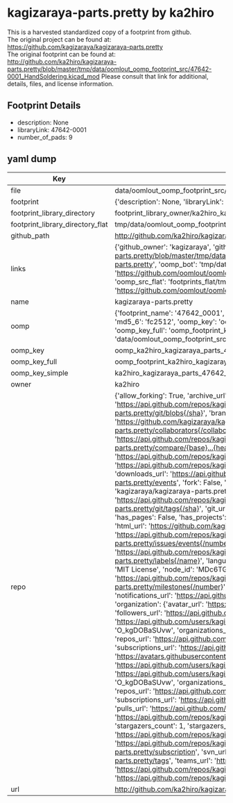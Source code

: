 # kagizaraya-parts.pretty by ka2hiro  
This is a harvested standardized copy of a footprint from github.  
The original project can be found at:  
https://github.com/kagizaraya/kagizaraya-parts.pretty  
The original footprint can be found at:
http://github.com/ka2hiro/kagizaraya-parts.pretty/blob/master/tmp/data/oomlout_oomp_footprint_src/47642-0001_HandSoldering.kicad_mod
Please consult that link for additional, details, files, and license information.  
## Footprint Details
* description: None  
* libraryLink: 47642-0001  
* number_of_pads: 9  
## yaml dump  
| Key | Value |  
| --- | --- |  
| file | data/oomlout_oomp_footprint_src/kagizaraya-parts.pretty/47642-0001.kicad_mod |  
| footprint | {'description': None, 'libraryLink': '47642-0001', 'number_of_pads': 9} |  
| footprint_library_directory | footprint_library_owner/ka2hiro_kagizaraya-parts.pretty |  
| footprint_library_directory_flat | tmp/data/oomlout_oomp_footprint_src/footprints_flat/ka2hiro_kagizaraya_parts_47642_0001/working |  
| github_path | http://github.com/ka2hiro/kagizaraya-parts.pretty/blob/master/tmp/data/oomlout_oomp_footprint_src/47642-0001.kicad_mod |  
| links | {'github_owner': 'kagizaraya', 'github_repo_name': 'kagizaraya-parts.pretty', 'github_src': 'http://github.com/ka2hiro/kagizaraya-parts.pretty/blob/master/tmp/data/oomlout_oomp_footprint_src/47642-0001_HandSoldering.kicad_mod', 'github_src_repo': 'https://github.com/kagizaraya/kagizaraya-parts.pretty', 'oomp_bot': 'tmp/data/oomlout_oomp_footprint_src/footprints/ka2hiro_kagizaraya_parts_47642_0001/working', 'oomp_bot_github': 'https://github.com/oomlout/oomlout_oomp_footprint_bot/tree/main/tmp/data/oomlout_oomp_footprint_src/footprints/ka2hiro_kagizaraya_parts_47642_0001/working', 'oomp_src_flat': 'footprints_flat/tmp/data/oomlout_oomp_footprint_src/footprints_flat/ka2hiro_kagizaraya_parts_47642_0001/working', 'oomp_src_flat_github': 'https://github.com/oomlout/oomlout_oomp_footprint_src/tree/main/tmp/data/oomlout_oomp_footprint_src/footprints_flat/ka2hiro_kagizaraya_parts_47642_0001/working'} |  
| name | kagizaraya-parts.pretty |  
| oomp | {'footprint_name': '47642_0001', 'library_name': 'kagizaraya_parts', 'md5': 'fc25124412c169ff9c48b8db500d3618', 'md5_10': 'fc25124412', 'md5_5': 'fc251', 'md5_6': 'fc2512', 'oomp_key': 'oomp_ka2hiro_kagizaraya_parts_47642_0001', 'oomp_key_extra': 'oomp_footprint_ka2hiro_kagizaraya_parts_47642_0001', 'oomp_key_full': 'oomp_footprint_ka2hiro_kagizaraya_parts_47642_0001_fc2512', 'oomp_key_simple': 'ka2hiro_kagizaraya_parts_47642_0001', 'original_filename': 'data/oomlout_oomp_footprint_src/kagizaraya-parts.pretty/47642-0001.kicad_mod', 'owner_name': 'kagizaraya'} |  
| oomp_key | oomp_ka2hiro_kagizaraya_parts_47642_0001 |  
| oomp_key_full | oomp_footprint_ka2hiro_kagizaraya_parts_47642_0001 |  
| oomp_key_simple | ka2hiro_kagizaraya_parts_47642_0001 |  
| owner | ka2hiro |  
| repo | {'allow_forking': True, 'archive_url': 'https://api.github.com/repos/kagizaraya/kagizaraya-parts.pretty/{archive_format}{/ref}', 'archived': False, 'assignees_url': 'https://api.github.com/repos/kagizaraya/kagizaraya-parts.pretty/assignees{/user}', 'blobs_url': 'https://api.github.com/repos/kagizaraya/kagizaraya-parts.pretty/git/blobs{/sha}', 'branches_url': 'https://api.github.com/repos/kagizaraya/kagizaraya-parts.pretty/branches{/branch}', 'clone_url': 'https://github.com/kagizaraya/kagizaraya-parts.pretty.git', 'collaborators_url': 'https://api.github.com/repos/kagizaraya/kagizaraya-parts.pretty/collaborators{/collaborator}', 'comments_url': 'https://api.github.com/repos/kagizaraya/kagizaraya-parts.pretty/comments{/number}', 'commits_url': 'https://api.github.com/repos/kagizaraya/kagizaraya-parts.pretty/commits{/sha}', 'compare_url': 'https://api.github.com/repos/kagizaraya/kagizaraya-parts.pretty/compare/{base}...{head}', 'contents_url': 'https://api.github.com/repos/kagizaraya/kagizaraya-parts.pretty/contents/{+path}', 'contributors_url': 'https://api.github.com/repos/kagizaraya/kagizaraya-parts.pretty/contributors', 'created_at': '2019-03-13T00:45:39Z', 'default_branch': 'master', 'deployments_url': 'https://api.github.com/repos/kagizaraya/kagizaraya-parts.pretty/deployments', 'description': 'KiCad footprints for Kagizaraya DIY keyboards', 'disabled': False, 'downloads_url': 'https://api.github.com/repos/kagizaraya/kagizaraya-parts.pretty/downloads', 'events_url': 'https://api.github.com/repos/kagizaraya/kagizaraya-parts.pretty/events', 'fork': False, 'forks': 0, 'forks_count': 0, 'forks_url': 'https://api.github.com/repos/kagizaraya/kagizaraya-parts.pretty/forks', 'full_name': 'kagizaraya/kagizaraya-parts.pretty', 'git_commits_url': 'https://api.github.com/repos/kagizaraya/kagizaraya-parts.pretty/git/commits{/sha}', 'git_refs_url': 'https://api.github.com/repos/kagizaraya/kagizaraya-parts.pretty/git/refs{/sha}', 'git_tags_url': 'https://api.github.com/repos/kagizaraya/kagizaraya-parts.pretty/git/tags{/sha}', 'git_url': 'git://github.com/kagizaraya/kagizaraya-parts.pretty.git', 'has_discussions': False, 'has_downloads': True, 'has_issues': True, 'has_pages': False, 'has_projects': True, 'has_wiki': True, 'homepage': None, 'hooks_url': 'https://api.github.com/repos/kagizaraya/kagizaraya-parts.pretty/hooks', 'html_url': 'https://github.com/kagizaraya/kagizaraya-parts.pretty', 'id': 175318730, 'is_template': False, 'issue_comment_url': 'https://api.github.com/repos/kagizaraya/kagizaraya-parts.pretty/issues/comments{/number}', 'issue_events_url': 'https://api.github.com/repos/kagizaraya/kagizaraya-parts.pretty/issues/events{/number}', 'issues_url': 'https://api.github.com/repos/kagizaraya/kagizaraya-parts.pretty/issues{/number}', 'keys_url': 'https://api.github.com/repos/kagizaraya/kagizaraya-parts.pretty/keys{/key_id}', 'labels_url': 'https://api.github.com/repos/kagizaraya/kagizaraya-parts.pretty/labels{/name}', 'language': None, 'languages_url': 'https://api.github.com/repos/kagizaraya/kagizaraya-parts.pretty/languages', 'license': {'key': 'mit', 'name': 'MIT License', 'node_id': 'MDc6TGljZW5zZTEz', 'spdx_id': 'MIT', 'url': 'https://api.github.com/licenses/mit'}, 'merges_url': 'https://api.github.com/repos/kagizaraya/kagizaraya-parts.pretty/merges', 'milestones_url': 'https://api.github.com/repos/kagizaraya/kagizaraya-parts.pretty/milestones{/number}', 'mirror_url': None, 'name': 'kagizaraya-parts.pretty', 'network_count': 0, 'node_id': 'MDEwOlJlcG9zaXRvcnkxNzUzMTg3MzA=', 'notifications_url': 'https://api.github.com/repos/kagizaraya/kagizaraya-parts.pretty/notifications{?since,all,participating}', 'open_issues': 0, 'open_issues_count': 0, 'organization': {'avatar_url': 'https://avatars.githubusercontent.com/u/94672063?v=4', 'events_url': 'https://api.github.com/users/kagizaraya/events{/privacy}', 'followers_url': 'https://api.github.com/users/kagizaraya/followers', 'following_url': 'https://api.github.com/users/kagizaraya/following{/other_user}', 'gists_url': 'https://api.github.com/users/kagizaraya/gists{/gist_id}', 'gravatar_id': '', 'html_url': 'https://github.com/kagizaraya', 'id': 94672063, 'login': 'kagizaraya', 'node_id': 'O_kgDOBaSUvw', 'organizations_url': 'https://api.github.com/users/kagizaraya/orgs', 'received_events_url': 'https://api.github.com/users/kagizaraya/received_events', 'repos_url': 'https://api.github.com/users/kagizaraya/repos', 'site_admin': False, 'starred_url': 'https://api.github.com/users/kagizaraya/starred{/owner}{/repo}', 'subscriptions_url': 'https://api.github.com/users/kagizaraya/subscriptions', 'type': 'Organization', 'url': 'https://api.github.com/users/kagizaraya'}, 'owner': {'avatar_url': 'https://avatars.githubusercontent.com/u/94672063?v=4', 'events_url': 'https://api.github.com/users/kagizaraya/events{/privacy}', 'followers_url': 'https://api.github.com/users/kagizaraya/followers', 'following_url': 'https://api.github.com/users/kagizaraya/following{/other_user}', 'gists_url': 'https://api.github.com/users/kagizaraya/gists{/gist_id}', 'gravatar_id': '', 'html_url': 'https://github.com/kagizaraya', 'id': 94672063, 'login': 'kagizaraya', 'node_id': 'O_kgDOBaSUvw', 'organizations_url': 'https://api.github.com/users/kagizaraya/orgs', 'received_events_url': 'https://api.github.com/users/kagizaraya/received_events', 'repos_url': 'https://api.github.com/users/kagizaraya/repos', 'site_admin': False, 'starred_url': 'https://api.github.com/users/kagizaraya/starred{/owner}{/repo}', 'subscriptions_url': 'https://api.github.com/users/kagizaraya/subscriptions', 'type': 'Organization', 'url': 'https://api.github.com/users/kagizaraya'}, 'private': False, 'pulls_url': 'https://api.github.com/repos/kagizaraya/kagizaraya-parts.pretty/pulls{/number}', 'pushed_at': '2019-03-13T01:05:00Z', 'releases_url': 'https://api.github.com/repos/kagizaraya/kagizaraya-parts.pretty/releases{/id}', 'size': 2, 'ssh_url': 'git@github.com:kagizaraya/kagizaraya-parts.pretty.git', 'stargazers_count': 1, 'stargazers_url': 'https://api.github.com/repos/kagizaraya/kagizaraya-parts.pretty/stargazers', 'statuses_url': 'https://api.github.com/repos/kagizaraya/kagizaraya-parts.pretty/statuses/{sha}', 'subscribers_count': 2, 'subscribers_url': 'https://api.github.com/repos/kagizaraya/kagizaraya-parts.pretty/subscribers', 'subscription_url': 'https://api.github.com/repos/kagizaraya/kagizaraya-parts.pretty/subscription', 'svn_url': 'https://github.com/kagizaraya/kagizaraya-parts.pretty', 'tags_url': 'https://api.github.com/repos/kagizaraya/kagizaraya-parts.pretty/tags', 'teams_url': 'https://api.github.com/repos/kagizaraya/kagizaraya-parts.pretty/teams', 'temp_clone_token': None, 'topics': [], 'trees_url': 'https://api.github.com/repos/kagizaraya/kagizaraya-parts.pretty/git/trees{/sha}', 'updated_at': '2022-08-03T05:15:20Z', 'url': 'https://api.github.com/repos/kagizaraya/kagizaraya-parts.pretty', 'visibility': 'public', 'watchers': 1, 'watchers_count': 1, 'web_commit_signoff_required': False} |  
| url | http://github.com/ka2hiro/kagizaraya-parts.pretty |  

